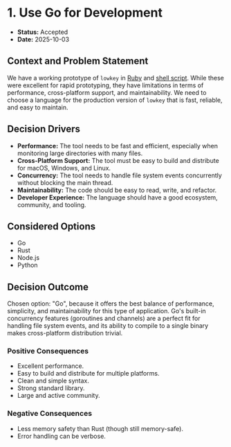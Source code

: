 # 1. Use Go for Development

*   **Status:** Accepted
*   **Date:** 2025-10-03

## Context and Problem Statement

We have a working prototype of `lowkey` in [Ruby](../.arc/lokee.rb) and [shell script](../.arc/lokee.sh). While these were excellent for rapid prototyping, they have limitations in terms of performance, cross-platform support, and maintainability. We need to choose a language for the production version of `lowkey` that is fast, reliable, and easy to maintain.

## Decision Drivers

*   **Performance:** The tool needs to be fast and efficient, especially when monitoring large directories with many files.
*   **Cross-Platform Support:** The tool must be easy to build and distribute for macOS, Windows, and Linux.
*   **Concurrency:** The tool needs to handle file system events concurrently without blocking the main thread.
*   **Maintainability:** The code should be easy to read, write, and refactor.
*   **Developer Experience:** The language should have a good ecosystem, community, and tooling.

## Considered Options

*   Go
*   Rust
*   Node.js
*   Python

## Decision Outcome

Chosen option: "Go", because it offers the best balance of performance, simplicity, and maintainability for this type of application. Go's built-in concurrency features (goroutines and channels) are a perfect fit for handling file system events, and its ability to compile to a single binary makes cross-platform distribution trivial.

### Positive Consequences

*   Excellent performance.
*   Easy to build and distribute for multiple platforms.
*   Clean and simple syntax.
*   Strong standard library.
*   Large and active community.

### Negative Consequences

*   Less memory safety than Rust (though still memory-safe).
*   Error handling can be verbose.
